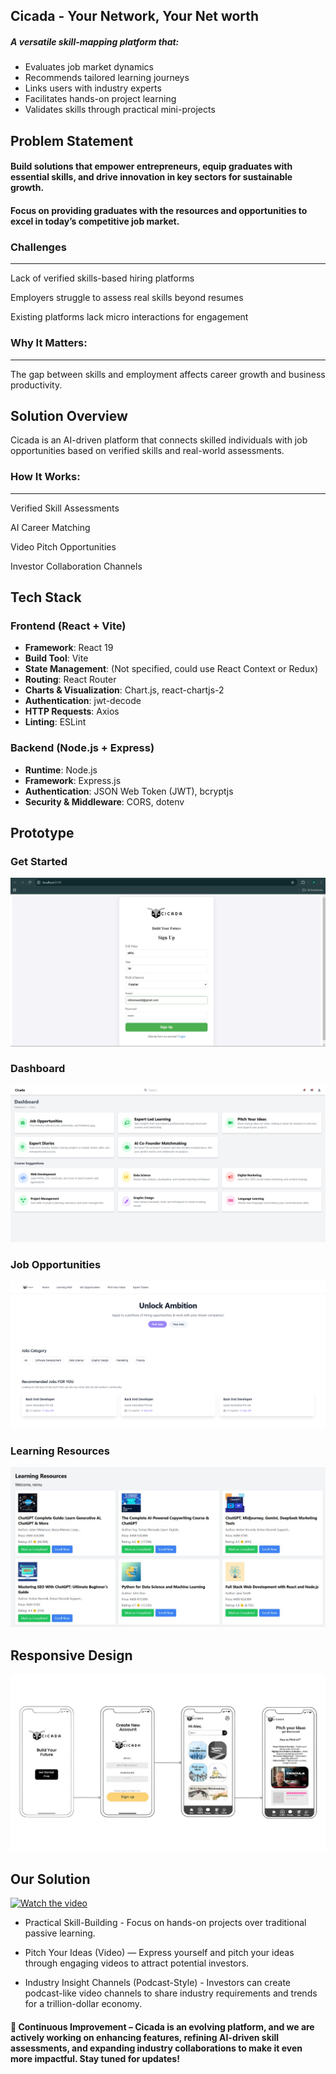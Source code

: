 ## Cicada - Your Network, Your Net worth

##### A versatile skill-mapping platform that:

* Evaluates job market dynamics
* Recommends tailored learning journeys
* Links users with industry experts
* Facilitates hands-on project learning
* Validates skills through practical mini-projects



## Problem Statement

#### Build solutions that empower entrepreneurs, equip graduates with essential skills, and drive innovation in key sectors for sustainable growth.

#### Focus on providing graduates with the resources and opportunities to excel in today’s competitive job market.


### Challenges
-----

Lack of verified skills-based hiring platforms

Employers struggle to assess real skills beyond resumes

Existing platforms lack micro interactions for engagement

### Why It Matters:
-----

The gap between skills and employment affects career growth and business
productivity.

## Solution Overview

Cicada is an AI-driven platform that connects
skilled individuals with job opportunities
based on verified skills and real-world
assessments.

### How It Works:
-----
Verified Skill Assessments

AI Career Matching

Video Pitch Opportunities

Investor Collaboration Channels

## Tech Stack

### **Frontend (React + Vite)**

- **Framework**: React 19
- **Build Tool**: Vite
- **State Management**: (Not specified, could use React Context or Redux)
- **Routing**: React Router
- **Charts & Visualization**: Chart.js, react-chartjs-2
- **Authentication**: jwt-decode
- **HTTP Requests**: Axios
- **Linting**: ESLint

### **Backend (Node.js + Express)**

- **Runtime**: Node.js
- **Framework**: Express.js
- **Authentication**: JSON Web Token (JWT), bcryptjs
- **Security & Middleware**: CORS, dotenv

## Prototype

### Get Started
![alt text](SignUp.png)


### Dashboard
![alt text](Dashboard.png)


### Job Opportunities
![alt text](JobOppurtunites.png)

### Learning Resources
![alt text](LearningRes.png)


## Responsive Design
![alt text](Workflow.png)

## Our Solution

[![Watch the video](https://img.youtube.com/vi/g65owgxCRiI/maxresdefault.jpg)](https://youtu.be/g65owgxCRiI)


- Practical Skill-Building - Focus on hands-on
  projects over traditional passive learning.


- Pitch Your Ideas (Video) — Express yourself
  and pitch your ideas through engaging videos to
  attract potential investors.

- Industry Insight Channels (Podcast-Style) -
  Investors can create podcast-like video channels
  to share industry requirements and trends for a
  trillion-dollar economy.

#### 🚀 Continuous Improvement – Cicada is an evolving platform, and we are actively working on enhancing features, refining AI-driven skill assessments, and expanding industry collaborations to make it even more impactful. Stay tuned for updates!